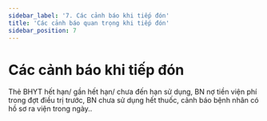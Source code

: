 ```yaml
---
sidebar_label: '7. Các cảnh báo khi tiếp đón'
title: 'Các cảnh báo quan trọng khi tiếp đón'
sidebar_position: 7
---
```


# Các cảnh báo khi tiếp đón
Thẻ BHYT hết hạn/ gần hết hạn/ chưa đến hạn sử dụng, BN nợ tiền viện phí trong đợt điều trị trước, BN chưa sử dụng hết thuốc, cảnh báo bệnh nhân có hồ sơ ra viện trong ngày..